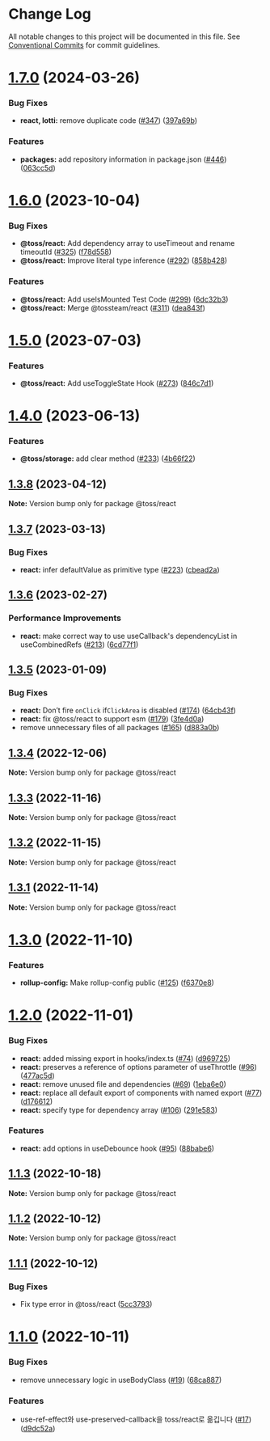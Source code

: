 # Change Log

All notable changes to this project will be documented in this file.
See [Conventional Commits](https://conventionalcommits.org) for commit guidelines.

# [1.7.0](https://github.com/toss/slash/compare/@toss/react@1.6.1...@toss/react@1.7.0) (2024-03-26)


### Bug Fixes

* **react, lotti:** remove duplicate code ([#347](https://github.com/toss/slash/issues/347)) ([397a69b](https://github.com/toss/slash/commit/397a69b2ea64617888caf22cbf23b10663bd56ad))


### Features

* **packages:** add repository information in package.json ([#446](https://github.com/toss/slash/issues/446)) ([063cc5d](https://github.com/toss/slash/commit/063cc5d4699b1ba0dc20db3d2bb7dc673947500b))





# [1.6.0](https://github.com/toss/slash/compare/@toss/react@1.5.0...@toss/react@1.6.0) (2023-10-04)

### Bug Fixes

* **@toss/react:** Add dependency array to useTimeout and rename timeoutId ([#325](https://github.com/toss/slash/issues/325)) ([f78d558](https://github.com/toss/slash/commit/f78d558de44a6101129dcb124202999ee58e6617))
* **@toss/react:** Improve literal type inference ([#292](https://github.com/toss/slash/issues/292)) ([858b428](https://github.com/toss/slash/commit/858b4283a5b60679e8e32c51f24963e1bf494507))

### Features

* **@toss/react:** Add useIsMounted Test Code ([#299](https://github.com/toss/slash/issues/299)) ([6dc32b3](https://github.com/toss/slash/commit/6dc32b336f5f40c3b8bf35d24f51bc41df938973))
* **@toss/react:** Merge @tossteam/react ([#311](https://github.com/toss/slash/issues/311)) ([dea843f](https://github.com/toss/slash/commit/dea843fca8d15d7e7f74f98c670a93d706cf1bbd))

# [1.5.0](https://github.com/toss/slash/compare/@toss/react@1.4.0...@toss/react@1.5.0) (2023-07-03)

### Features

* **@toss/react:** Add useToggleState Hook  ([#273](https://github.com/toss/slash/issues/273)) ([846c7d1](https://github.com/toss/slash/commit/846c7d15720be05647c0af33685c3d8b2989fc64))

# [1.4.0](https://github.com/toss/slash/compare/@toss/react@1.3.8...@toss/react@1.4.0) (2023-06-13)

### Features

* **@toss/storage:** add clear method ([#233](https://github.com/toss/slash/issues/233)) ([4b66f22](https://github.com/toss/slash/commit/4b66f225f8b41315e5e6a2fa54a7886c83343539))

## [1.3.8](https://github.com/toss/slash/compare/@toss/react@1.3.7...@toss/react@1.3.8) (2023-04-12)

**Note:** Version bump only for package @toss/react

## [1.3.7](https://github.com/toss/slash/compare/@toss/react@1.3.6...@toss/react@1.3.7) (2023-03-13)

### Bug Fixes

* **react:** infer defaultValue as primitive type ([#223](https://github.com/toss/slash/issues/223)) ([cbead2a](https://github.com/toss/slash/commit/cbead2a5e5dbe8eaf48f2292b27e9b25a09ba85d))

## [1.3.6](https://github.com/toss/slash/compare/@toss/react@1.3.5...@toss/react@1.3.6) (2023-02-27)

### Performance Improvements

* **react:** make correct way to use useCallback's dependencyList in useCombinedRefs ([#213](https://github.com/toss/slash/issues/213)) ([6cd77f1](https://github.com/toss/slash/commit/6cd77f17e7369ab3c3e10d72c6d447636d5800f0))

## [1.3.5](https://github.com/toss/slash/compare/@toss/react@1.3.4...@toss/react@1.3.5) (2023-01-09)

### Bug Fixes

* **react:** Don’t fire `onClick` if`ClickArea` is disabled ([#174](https://github.com/toss/slash/issues/174)) ([64cb43f](https://github.com/toss/slash/commit/64cb43f288b8d1321c235d7852e15db1b67ee69d))
* **react:** fix @toss/react to support esm ([#179](https://github.com/toss/slash/issues/179)) ([3fe4d0a](https://github.com/toss/slash/commit/3fe4d0a9bf19c93f7760514e8f8a649f25f49081))
* remove unnecessary files of all packages ([#165](https://github.com/toss/slash/issues/165)) ([d883a0b](https://github.com/toss/slash/commit/d883a0b2aebdbc2ca39c67902cec754c63921dfe))

## [1.3.4](https://github.com/toss/slash/compare/@toss/react@1.3.3...@toss/react@1.3.4) (2022-12-06)

**Note:** Version bump only for package @toss/react

## [1.3.3](https://github.com/toss/slash/compare/@toss/react@1.3.2...@toss/react@1.3.3) (2022-11-16)

**Note:** Version bump only for package @toss/react

## [1.3.2](https://github.com/toss/slash/compare/@toss/react@1.3.1...@toss/react@1.3.2) (2022-11-15)

**Note:** Version bump only for package @toss/react

## [1.3.1](https://github.com/toss/slash/compare/@toss/react@1.3.0...@toss/react@1.3.1) (2022-11-14)

**Note:** Version bump only for package @toss/react

# [1.3.0](https://github.com/toss/slash/compare/@toss/react@1.2.0...@toss/react@1.3.0) (2022-11-10)

### Features

* **rollup-config:** Make rollup-config public ([#125](https://github.com/toss/slash/issues/125)) ([f6370e8](https://github.com/toss/slash/commit/f6370e8c4b0fa926e923b518c26b7071ee0e53da))

# [1.2.0](https://github.com/toss/slash/compare/@toss/react@1.1.3...@toss/react@1.2.0) (2022-11-01)

### Bug Fixes

* **react:** added missing export in hooks/index.ts ([#74](https://github.com/toss/slash/issues/74)) ([d969725](https://github.com/toss/slash/commit/d969725917b41248e9c2c42bf971e502a6abd9b2))
* **react:** preserves a reference of options parameter of useThrottle ([#96](https://github.com/toss/slash/issues/96)) ([477ac5d](https://github.com/toss/slash/commit/477ac5d795857266df3f55cd719e391b14454cda))
* **react:** remove unused file and dependencies ([#69](https://github.com/toss/slash/issues/69)) ([1eba6e0](https://github.com/toss/slash/commit/1eba6e0e99cc83e822c69a21b5605156cb9be813))
* **react:** replace all default export of components with named export ([#77](https://github.com/toss/slash/issues/77)) ([d176612](https://github.com/toss/slash/commit/d1766120e6ee0748dfb52a7f740640fc442188ff))
* **react:** specify type for dependency array ([#106](https://github.com/toss/slash/issues/106)) ([291e583](https://github.com/toss/slash/commit/291e58359f018a25620a21358e94d177262f9a55))

### Features

* **react:** add options in useDebounce hook ([#95](https://github.com/toss/slash/issues/95)) ([88babe6](https://github.com/toss/slash/commit/88babe68cb86580f2c03c7d7d29a0cd99dfac6bf))

## [1.1.3](https://github.com/toss/slash/compare/@toss/react@1.1.2...@toss/react@1.1.3) (2022-10-18)

**Note:** Version bump only for package @toss/react

## [1.1.2](https://github.com/toss/slash/compare/@toss/react@1.1.1...@toss/react@1.1.2) (2022-10-12)

**Note:** Version bump only for package @toss/react

## [1.1.1](https://github.com/toss/slash/compare/@toss/react@1.1.0...@toss/react@1.1.1) (2022-10-12)

### Bug Fixes

* Fix type error in @toss/react ([5cc3793](https://github.com/toss/slash/commit/5cc37936e8739204f32f9f50ee61570b758343f8))

# [1.1.0](https://github.com/toss/slash/compare/@toss/react@1.0.0...@toss/react@1.1.0) (2022-10-11)

### Bug Fixes

* remove unnecessary logic in useBodyClass ([#19](https://github.com/toss/slash/issues/19)) ([68ca887](https://github.com/toss/slash/commit/68ca88745beaf6d1925b0a4285c680c168161d10))

### Features

* use-ref-effect와 use-preserved-callback을 toss/react로 옮깁니다 ([#17](https://github.com/toss/slash/issues/17)) ([d9dc52a](https://github.com/toss/slash/commit/d9dc52a092d317fc873a0c41de96296f442756d8))

